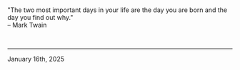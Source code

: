 
<br>

"The two most important days in your life are the day you are born and the day you find out why."\
  – Mark Twain
 
</br>

---
January 16th, 2025
